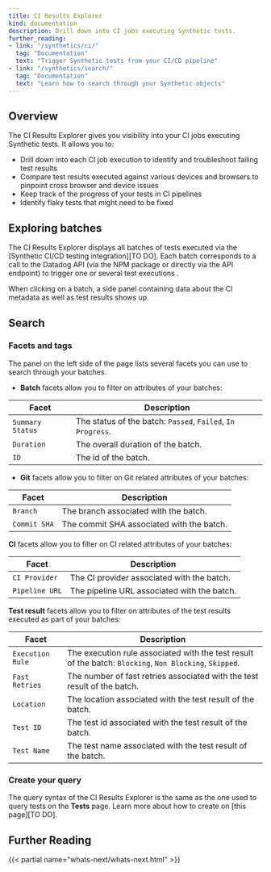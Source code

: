 ```yaml
---
title: CI Results Explorer
kind: documentation
description: Drill down into CI jobs executing Synthetic tests.
further_reading:
- link: "/synthetics/ci/"
  tag: "Documentation"
  text: "Trigger Synthetic tests from your CI/CD pipeline"
- link: "/synthetics/search/"
  tag: "Documentation"
  text: "Learn how to search through your Synthetic objects"
---
```


## Overview

The CI Results Explorer gives you visibility into your CI jobs executing Synthetic tests. It allows you to:

* Drill down into each CI job execution to identify and troubleshoot failing test results
* Compare test results executed against various devices and browsers to pinpoint cross browser and device issues
* Keep track of the progress of your tests in CI pipelines
* Identify flaky tests that might need to be fixed

## Exploring batches

The CI Results Explorer displays all batches of tests executed via the [Synthetic CI/CD testing integration][TO DO]. Each batch corresponds to a call to the Datadog API (via the NPM package or directly via the API endpoint) to trigger one or several test executions . 

When clicking on a batch, a side panel containing data about the CI metadata as well as test results shows up.


## Search

### Facets and tags

The panel on the left side of the page lists several facets you can use to search through your batches. 

* **Batch** facets allow you to filter on attributes of your batches:

| Facet            | Description                                                 |
|------------------|-------------------------------------------------------------|
| `Summary Status` | The status of the batch: `Passed`, `Failed`, `In Progress`. |
| `Duration`       | The overall duration of the batch.                          |
| `ID`             | The id of the batch.                                        |

* **Git** facets allow you to filter on Git related attributes of your batches:

| Facet       | Description                               |
|-------------|-------------------------------------------|
| `Branch`    | The branch associated with the batch.     |
| `Commit SHA`| The commit SHA associated with the batch. |

**CI** facets allow you to filter on CI related attributes of your batches:

| Facet          | Description                                 |
|----------------|---------------------------------------------|
| `CI Provider`  | The CI provider associated with the batch.  |
| `Pipeline URL` | The pipeline URL associated with the batch. |

**Test result** facets allow you to filter on attributes of the test results executed as part of your batches:

| Facet            | Description                                                                                             |
|------------------|---------------------------------------------------------------------------------------------------------|
| `Execution Rule` | The execution rule associated with the test result of the batch: `Blocking`, `Non Blocking`, `Skipped`. |
| `Fast Retries`   | The number of fast retries associated with the test result of the batch.                                |
| `Location`       | The location associated with the test result of the batch.                                              |
| `Test ID`        | The test id associated with the test result of the batch.                                               |
| `Test Name`      | The test name associated with the test result of the batch.                                             |


### Create your query

The query syntax of the CI Results Explorer is the same as the one used to query tests on the **Tests** page. Learn more about how to create on [this page][TO DO].

## Further Reading

{{< partial name="whats-next/whats-next.html" >}}

[1]: TODO
